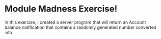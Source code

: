 Module Madness Exercise!
========================

In this exercise, I created a server program that will return an Account balance notification that contains a randomly generated number converted into 
